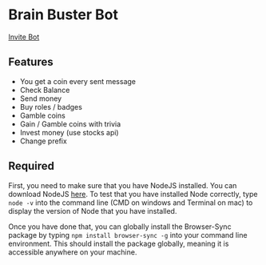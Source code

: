 # Brain Buster Bot

[Invite Bot](https://discord.com/api/oauth2/authorize?client_id=713624371716947988&permissions=8&scope=bot)

## Features

- You get a coin every sent message
- Check Balance
- Send money
- Buy roles / badges
- Gamble coins
- Gain / Gamble coins with trivia
- Invest money (use stocks api)
- Change prefix

## Required

First, you need to make sure that you have NodeJS installed. You can download NodeJS [here](https://nodejs.org/en/download/). To test that you have installed     Node correctly, type `node -v` into the command line (CMD on windows and Terminal on mac) to display the version of Node that you have installed.

Once you have done that, you can globally install the Browser-Sync package by typing `npm install browser-sync -g` into your command line environment. This       should install the package globally, meaning it is accessible anywhere on your machine. 
